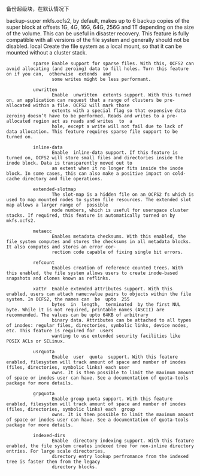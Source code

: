 备份超级块，在默认情况下

backup-super
                     mkfs.ocfs2,  by default, makes up to 6 backup copies of the super block at offsets 1G, 4G, 16G, 64G, 256G and 1T depending on the size of the volume.  This can be
                     useful in disaster recovery. This feature is fully compatible with all versions of the file system and generally should not be disabled.
              local  Create the file system as a local mount, so that it can be mounted without a cluster stack.

              sparse Enable support for sparse files. With this, OCFS2 can avoid allocating (and zeroing) data to fill holes. Turn this feature on if you can,  otherwise  extends  and
                     some writes might be less performant.

              unwritten
                     Enable  unwritten  extents support. With this turned on, an application can request that a range of clusters be pre-allocated within a file. OCFS2 will mark those
                     extents with a special flag so that expensive data zeroing doesn’t have to be performed. Reads and writes to a pre-allocated region act as reads and writes  to  a
                     hole, except a write will not fail due to lack of data allocation. This feature requires sparse file support to be turned on.

              inline-data
                     Enable  inline-data support. If this feature is turned on, OCFS2 will store small files and directories inside the inode block. Data is transparently moved out to
                     an extent when it no longer fits inside the inode block. In some cases, this can also make a positive impact on cold-cache directory and file operations.

              extended-slotmap
                     The slot-map is a hidden file on an OCFS2 fs which is used to map mounted nodes to system file resources. The extended slot map allows a larger range of  possible
                     node numbers, which is useful for userspace cluster stacks. If required, this feature is automatically turned on by mkfs.ocfs2.

              metaecc
                     Enables metadata checksums. With this enabled, the file system computes and stores the checksums in all metadata blocks. It also computes and stores an error cor-
                     rection code capable of fixing single bit errors.

              refcount
                     Enables creation of reference counted trees. With this enabled, the file system allows users to create inode-based snapshots and clones known as reflinks.

              xattr  Enable extended attributes support. With this enabled, users can attach name:value pairs to objects within the file system. In OCFS2, the names can  be  upto  255
                     bytes  in  length,  terminated  by the first NUL byte. While it is not required, printable names (ASCII) are recommended. The values can be upto 64KB of arbitrary
                     binary data. Attributes can be attached to all types of inodes: regular files, directories, symbolic links, device nodes, etc. This feature is required for  users
                     wanting to use extended security facilities like POSIX ACLs or SELinux.

              usrquota
                     Enable  user  quota  support. With this feature enabled, filesystem will track amount of space and number of inodes (files, directories, symbolic links) each user
                     owns. It is then possible to limit the maximum amount of space or inodes user can have. See a documentation of quota-tools package for more details.

              grpquota
                     Enable group quota support. With this feature enabled, filesystem will track amount of space and number of inodes (files, directories, symbolic links) each  group
                     owns. It is then possible to limit the maximum amount of space or inodes user can have. See a documentation of quota-tools package for more details.

              indexed-dirs
                     Enable  directory indexing support. With this feature enabled, the file system creates indexed tree for non-inline directory entries. For large scale directories,
                     directory entry lookup perfromance from the indexed tree is faster then from the legacy
                     directory blocks.
